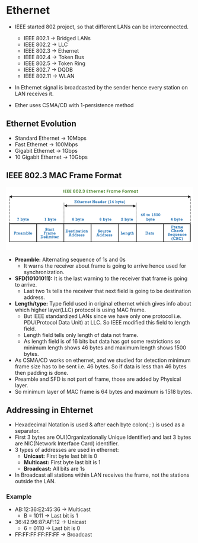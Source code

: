 # Ethernet

- IEEE started 802 project, so that different LANs can be interconnected.
  - IEEE 802.1 $\rightarrow$ Bridged LANs
  - IEEE 802.2 $\rightarrow$ LLC
  - IEEE 802.3 $\rightarrow$ Ethernet
  - IEEE 802.4 $\rightarrow$ Token Bus
  - IEEE 802.5 $\rightarrow$ Token Ring
  - IEEE 802.7 $\rightarrow$ DQDB
  - IEEE 802.11 $\rightarrow$ WLAN

- In Ethernet signal is broadcasted by the sender hence every station on LAN receives it.
- Ether uses CSMA/CD with 1-persistence method

## Ethernet Evolution
- Standard Ethernet $\rightarrow$ 10Mbps
- Fast Ethernet $\rightarrow$ 100Mbps
- Gigabit Ethernet $\rightarrow$ 1Gbps
- 10 Gigabit Ethernet $\rightarrow$ 10Gbps

## IEEE 802.3 MAC Frame Format

![Alt text](./Assests/image.png)
- **Preamble:** Alternating sequence of 1s and 0s
  - It warns the receiver about frame is going to arrive hence used for synchronization.
- **SFD(10101011):** It is the last warning to the receiver that frame is going to arrive.
  - Last two 1s tells the receiver that next field is going to be destination address.
- **Length/type:** Type field used in original ethernet which gives info about which higher layer(LLC) protocol is using MAC frame.
  - But IEEE standardized LANs since we have only one protocol i.e. PDU(Protocol Data Unit) at LLC. So IEEE modified this field to length field.
  - Length field tells only length of data not frame.
  - As length field is of 16 bits but data has got some restrictions so minimum length shows 46 bytes and maximum length shows 1500 bytes.
- As CSMA/CD works on ethernet, and we studied for detection minimum frame size has to be sent i.e. 46 bytes. So if data is less than 46 bytes then padding is done.
- Preamble and SFD is not part of frame, those are added by Physical layer.
- So minimum layer of MAC frame is 64 bytes and maximum is 1518 bytes.

## Addressing in Ehternet
- Hexadecimal Notation is used & after each byte colon( : ) is used as a separator.
- First 3 bytes are OUI(Organizationally Unique Identifier) and last 3 bytes are NIC(Network Interface Card) identifier.
- 3 types of addresses are used in ethernet:
  - **Unicast:** First byte last bit is 0
  - **Multicast:** First byte last bit is 1
  - **Broadcast:** All bits are 1s
- In Broadcast all stations within LAN receives the frame, not the stations outside the LAN.

### Example
- AB:12:36:E2:45:36 $\rightarrow$ Multicast
  - B = 1011 $\rightarrow$ Last bit is 1
- 36:42:96:87:AF:12 $\rightarrow$ Unicast
  - 6 = 0110 $\rightarrow$ Last bit is 0
- FF:FF:FF:FF:FF:FF $\rightarrow$ Broadcast